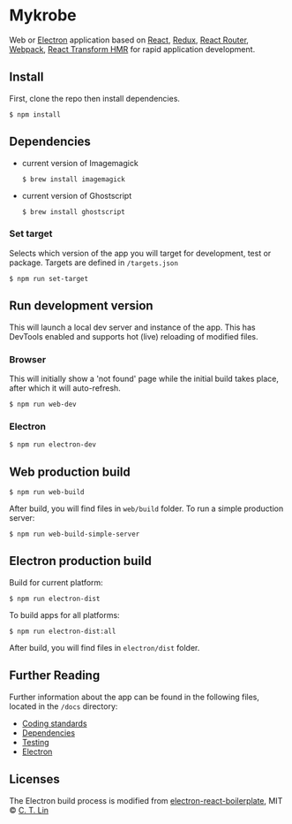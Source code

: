 # Mykrobe

Web or [Electron](http://electron.atom.io/) application based on [React](https://facebook.github.io/react/), [Redux](https://github.com/reactjs/redux), [React Router](https://github.com/reactjs/react-router), [Webpack](http://webpack.github.io/docs/), [React Transform HMR](https://github.com/gaearon/react-transform-hmr) for rapid application development.

## Install

First, clone the repo then install dependencies.

```
$ npm install
```

## Dependencies

* current version of Imagemagick

	```
	$ brew install imagemagick
	```

* current version of Ghostscript

	```
	$ brew install ghostscript
	```

### Set target

Selects which version of the app you will target for development, test or package. Targets are defined in `/targets.json`

```
$ npm run set-target
```

## Run development version

This will launch a local dev server and instance of the app. This has DevTools enabled and supports hot (live) reloading of modified files.

### Browser

This will initially show a 'not found' page while the initial build takes place, after which it will auto-refresh.

```
$ npm run web-dev
```

### Electron

```
$ npm run electron-dev
```

## Web production build

```
$ npm run web-build
```

After build, you will find files in `web/build` folder. To run a simple production server:

```
$ npm run web-build-simple-server
```

## Electron production build

Build for current platform:

```
$ npm run electron-dist
```

To build apps for all platforms:

```
$ npm run electron-dist:all
```

After build, you will find files in `electron/dist` folder.

## Further Reading

Further information about the app can be found in the following files, located in the `/docs` directory:

- [Coding standards](docs/coding-standards.md)
- [Dependencies](docs/dependencies.md)
- [Testing](docs/testing.md)
- [Electron](docs/electron.md)

## Licenses

The Electron build process is modified from [electron-react-boilerplate](https://github.com/chentsulin/electron-react-boilerplate), MIT © [C. T. Lin](https://github.com/chentsulin)
